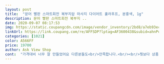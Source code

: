 ```yaml
---
layout: post 
title:  "문어 빨판 스마트회전 복부지압 마사지 다이어트 훌라후프, 분홍색, 1g" 
description: 문어 빨판 스마트회전 복부지 ..
date: 2020-09-07 08:17:53 
img: https://static.coupangcdn.com/image/vendor_inventory/2bd8/a7eb93ec792537ca706f66b4ffdc286d309abcbc662b139707fbb6dc88cf.jpg 
linkUrl: https://link.coupang.com/re/AFFSDP?lptag=AF3600438&subid=ahnPublicAsk&pageKey=2024151158&itemId=3443378971&vendorItemId=71410854563&traceid=V0-113-299a93c5349c6908 
categories: [1021] 
color: A566FF 
price: 19700 
author: Ask View Shop 
cont:  "가격대비 너무 잘 만들었어요 다른분들도<br/>만족합니다.<br/><br/>뭣보다 상품 받아보고 퀄리티에 놀랐네요<br/>받아보심 느끼실거에요 ㅎㅎ<br/>복부 자극 엄청 오고 시간 날때마다 짬내서 하고있어요<br/>복부지압 되고 집안에서 공간차지 많이 안 하면서 할 수 있어서 넘 좋아요<br/>역시 가성비 굿 샤오미네요 ㅎㅎ<br/>요즘 집에있는 시간이 많아서 여러 운동기구 사고 있는데 정말 잘 샀네요<br/>우선 배송빠릅니다 너무 좋아요 ㅎㅎ<br/>중력볼로 움직이는거라 일반 훌라후프보단<br/>지압도되고 운동을하니 정말 좋네요.<br/>뱃살빠져라<br/>집안에서 하기에 좋아요 강추합니다!<br/>코로나로 집에만있었더니 무엇보다 뱃살이 나와서 운동하고싶어구매했어요.<br/><br/>" 
---
```

